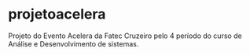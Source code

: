 # projetoacelera
Projeto do Evento Acelera da Fatec Cruzeiro pelo 4 período do curso de Análise e Desenvolvimento de sistemas.
